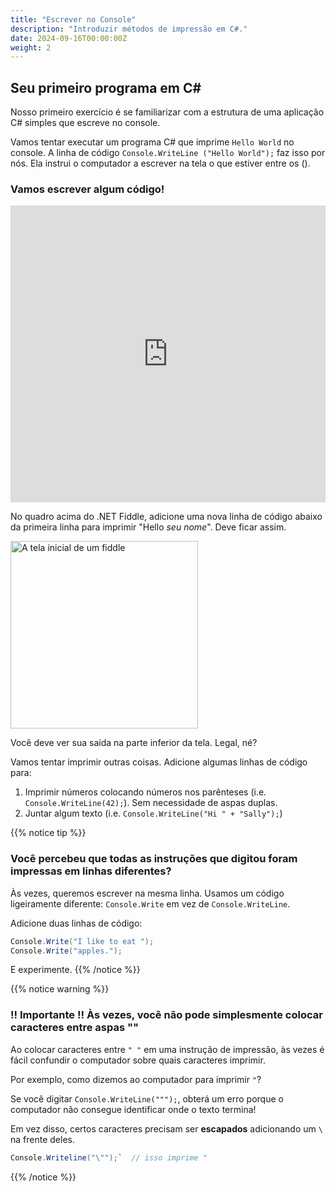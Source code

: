 ```yaml
---
title: "Escrever no Console"
description: "Introduzir métodos de impressão em C#."
date: 2024-09-16T00:00:00Z
weight: 2
---
```


## Seu primeiro programa em C#

Nosso primeiro exercício é se familiarizar com a estrutura de uma aplicação C# simples que escreve no console.

Vamos tentar executar um programa C# que imprime `Hello World` no console. A linha de código `Console.WriteLine ("Hello World");` faz isso por nós. Ela instrui o computador a escrever na tela o que estiver entre os ().

### Vamos escrever algum código!

<iframe width="100%" height="475" src="https://dotnetfiddle.net/Widget/0g4Vu7" frameborder="0"></iframe>

No quadro acima do .NET Fiddle, adicione uma nova linha de código abaixo da primeira linha para imprimir "Hello *seu nome*". Deve ficar assim.

<img src="../images/Step1.png" height="300" alt="A tela inicial de um fiddle" />

Você deve ver sua saída na parte inferior da tela. Legal, né?

Vamos tentar imprimir outras coisas. Adicione algumas linhas de código para:
1. Imprimir números colocando números nos parênteses (i.e. `Console.WriteLine(42);`). Sem necessidade de aspas duplas.
2. Juntar algum texto (i.e. `Console.WriteLine("Hi " + "Sally");`)

{{% notice tip %}}
### Você percebeu que todas as instruções que digitou foram impressas em linhas diferentes?

Às vezes, queremos escrever na mesma linha. Usamos um código ligeiramente diferente: `Console.Write` em vez de `Console.WriteLine`.

Adicione duas linhas de código:
```csharp
Console.Write("I like to eat ");
Console.Write("apples.");
```

E experimente.
{{% /notice %}}

{{% notice warning %}}
### !! Importante !! Às vezes, você não pode simplesmente colocar caracteres entre aspas ""

Ao colocar caracteres entre `" "` em uma instrução de impressão, às vezes é fácil confundir o computador sobre quais caracteres imprimir.

Por exemplo, como dizemos ao computador para imprimir `"`?

Se você digitar `Console.WriteLine(""");`, obterá um erro porque o computador não consegue identificar onde o texto termina!

Em vez disso, certos caracteres precisam ser <b>escapados</b> adicionando um `\` na frente deles.

```csharp
Console.Writeline("\"");`  // isso imprime "
```
{{% /notice %}}